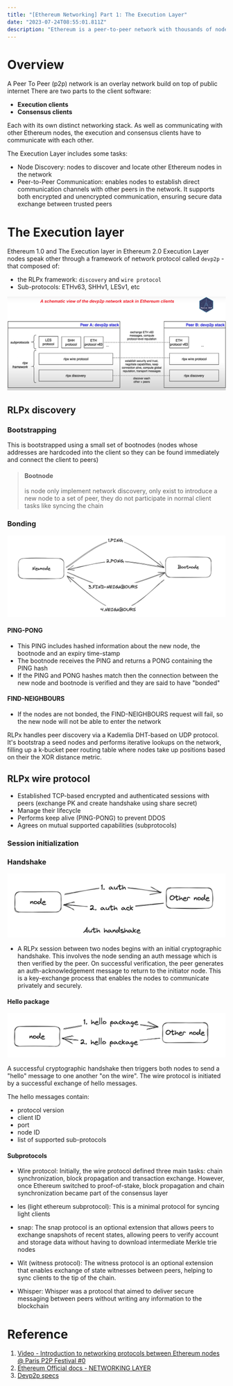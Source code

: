 ```yaml
---
title: "[Ethereum Networking] Part 1: The Execution Layer"
date: "2023-07-24T08:55:01.811Z"
description: "Ethereum is a peer-to-peer network with thousands of nodes that must be able to communicate with one another using standardized protocols. The networking layer is the stack of protocols that allow those nodes to find each other and exchange information."
---
```


# Overview
A Peer To Peer (p2p) network is an overlay network build on top of public internet
There are two parts to the client software:

- <strong>Execution clients</strong> 
- <strong>Consensus clients</strong>

Each with its own distinct networking stack. As well as communicating with other Ethereum nodes, the execution and consensus clients have to communicate with each other.

The Execution Layer includes some tasks:
- Node Discovery: nodes to discover and locate other Ethereum nodes in the network
- Peer-to-Peer Communication: enables nodes to establish direct communication channels with other peers in the network. It supports both encrypted and unencrypted communication, ensuring secure data exchange between trusted peers

# The Execution layer

Ethereum 1.0 and The Execution layer in Ethereum 2.0 Execution Layer nodes speak other through a framework of network protocol called `devp2p` - that composed of:
- the RLPx framework: `discovery` and `wire protocol`
- Sub-protocols: ETHv63, SHHv1, LESv1, etc

![devp2p](./figures/devp2p.png)

## RLPx discovery

### Bootstrapping
This is bootstrapped using a small set of bootnodes (nodes whose addresses are hardcoded into the client so they can be found immediately and connect the client to peers)

> #### Bootnode
> is node only implement network discovery, only exist to introduce a new node to a set of peer, they do not participate in normal client tasks like syncing the chain

### Bonding 

![discovery](./figures/discovery.png)

#### PING-PONG
- This PING includes hashed information about the new node, the bootnode and an expiry time-stamp
- The bootnode receives the PING and returns a PONG containing the PING hash
- If the PING and PONG hashes match then the connection between the new node and bootnode is verified and they are said to have "bonded"

#### FIND-NEIGHBOURS
-  If the nodes are not bonded, the FIND-NEIGHBOURS request will fail, so the new node will not be able to enter the network

RLPx handles peer discovery via a Kademlia DHT-based on UDP protocol. It's bootstrap a seed nodes and performs iterative lookups on the network, filling up a k-bucket peer routing table where nodes take up positions based on their the XOR distance metric.

## RLPx wire protocol

- Established TCP-based encrypted and authenticated sessions with peers (exchange PK and create handshake using share secret)
- Manage their lifecycle
- Performs keep alive (PING-PONG) to prevent DDOS
- Agrees on mutual supported capabilities (subprotocols)

### Session initialization

### Handshake
![ack-handshake](./figures/ack.png)

- A RLPx session between two nodes begins with an initial cryptographic handshake. This involves the node sending an auth message which is then verified by the peer. On successful verification, the peer generates an auth-acknowledgement message to return to the initiator node. This is a key-exchange process that enables the nodes to communicate privately and securely.

#### Hello package
![hello-package](./figures/hello-package.png)

A successful cryptographic handshake then triggers both nodes to send a "hello" message to one another "on the wire". The wire protocol is initiated by a successful exchange of hello messages.

The hello messages contain:

- protocol version
- client ID
- port
- node ID
- list of supported sub-protocols

#### Subprotocols

- Wire protocol: Initially, the wire protocol defined three main tasks: chain synchronization, block propagation and transaction exchange. However, once Ethereum switched to proof-of-stake, block propagation and chain synchronization became part of the consensus layer

- les (light ethereum subprotocol): This is a minimal protocol for syncing light clients

- snap: The snap protocol is an optional extension that allows peers to exchange snapshots of recent states, allowing peers to verify account and storage data without having to download intermediate Merkle trie nodes

- Wit (witness protocol): The witness protocol is an optional extension that enables exchange of state witnesses between peers, helping to sync clients to the tip of the chain.

- Whisper: Whisper was a protocol that aimed to deliver secure messaging between peers without writing any information to the blockchain

# Reference

1. [Video - Introduction to networking protocols between Ethereum nodes @ Paris P2P Festival #0](https://www.youtube.com/watch?v=Bwtjvmjtyjg)
2. [Ethereum Official docs - NETWORKING LAYER](https://ethereum.org/en/developers/docs/networking-layer)
3. [Devp2p specs](https://github.com/ethereum/devp2p/tree/master)